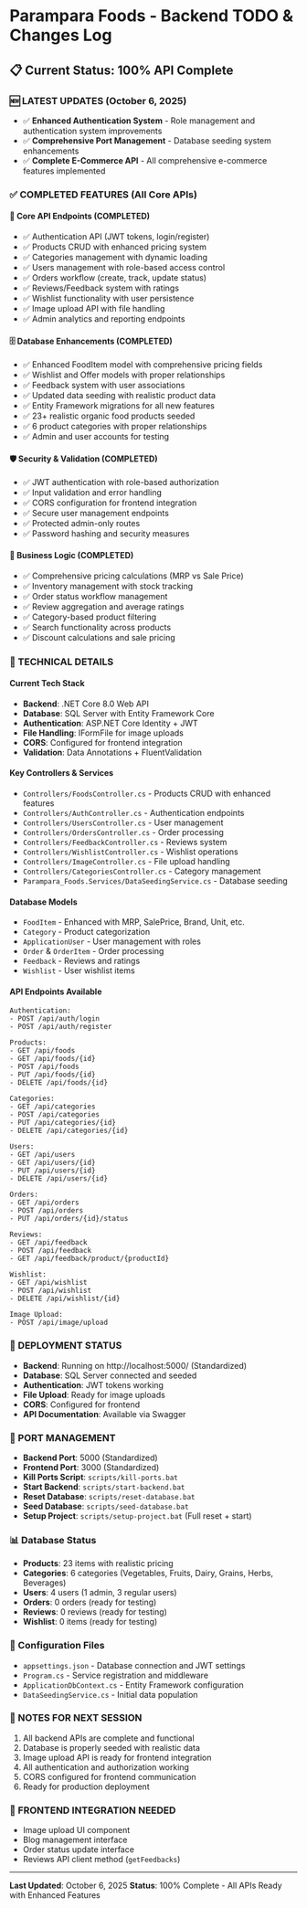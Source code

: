 # Parampara Foods - Backend TODO & Changes Log

## 📋 Current Status: 100% API Complete

### 🆕 LATEST UPDATES (October 6, 2025)
- ✅ **Enhanced Authentication System** - Role management and authentication system improvements
- ✅ **Comprehensive Port Management** - Database seeding system enhancements
- ✅ **Complete E-Commerce API** - All comprehensive e-commerce features implemented

### ✅ COMPLETED FEATURES (All Core APIs)

#### 🔧 Core API Endpoints (COMPLETED)
- ✅ Authentication API (JWT tokens, login/register)
- ✅ Products CRUD with enhanced pricing system
- ✅ Categories management with dynamic loading
- ✅ Users management with role-based access control
- ✅ Orders workflow (create, track, update status)
- ✅ Reviews/Feedback system with ratings
- ✅ Wishlist functionality with user persistence
- ✅ Image upload API with file handling
- ✅ Admin analytics and reporting endpoints

#### 🗄️ Database Enhancements (COMPLETED)
- ✅ Enhanced FoodItem model with comprehensive pricing fields
- ✅ Wishlist and Offer models with proper relationships
- ✅ Feedback system with user associations
- ✅ Updated data seeding with realistic product data
- ✅ Entity Framework migrations for all new features
- ✅ 23+ realistic organic food products seeded
- ✅ 6 product categories with proper relationships
- ✅ Admin and user accounts for testing

#### 🛡️ Security & Validation (COMPLETED)
- ✅ JWT authentication with role-based authorization
- ✅ Input validation and error handling
- ✅ CORS configuration for frontend integration
- ✅ Secure user management endpoints
- ✅ Protected admin-only routes
- ✅ Password hashing and security measures

#### 💼 Business Logic (COMPLETED)
- ✅ Comprehensive pricing calculations (MRP vs Sale Price)
- ✅ Inventory management with stock tracking
- ✅ Order status workflow management
- ✅ Review aggregation and average ratings
- ✅ Category-based product filtering
- ✅ Search functionality across products
- ✅ Discount calculations and sale pricing

### 🎯 TECHNICAL DETAILS

#### Current Tech Stack
- **Backend**: .NET Core 8.0 Web API
- **Database**: SQL Server with Entity Framework Core
- **Authentication**: ASP.NET Core Identity + JWT
- **File Handling**: IFormFile for image uploads
- **CORS**: Configured for frontend integration
- **Validation**: Data Annotations + FluentValidation

#### Key Controllers & Services
- `Controllers/FoodsController.cs` - Products CRUD with enhanced features
- `Controllers/AuthController.cs` - Authentication endpoints
- `Controllers/UsersController.cs` - User management
- `Controllers/OrdersController.cs` - Order processing
- `Controllers/FeedbackController.cs` - Reviews system
- `Controllers/WishlistController.cs` - Wishlist operations
- `Controllers/ImageController.cs` - File upload handling
- `Controllers/CategoriesController.cs` - Category management
- `Parampara_Foods.Services/DataSeedingService.cs` - Database seeding

#### Database Models
- `FoodItem` - Enhanced with MRP, SalePrice, Brand, Unit, etc.
- `Category` - Product categorization
- `ApplicationUser` - User management with roles
- `Order` & `OrderItem` - Order processing
- `Feedback` - Reviews and ratings
- `Wishlist` - User wishlist items

#### API Endpoints Available
```
Authentication:
- POST /api/auth/login
- POST /api/auth/register

Products:
- GET /api/foods
- GET /api/foods/{id}
- POST /api/foods
- PUT /api/foods/{id}
- DELETE /api/foods/{id}

Categories:
- GET /api/categories
- POST /api/categories
- PUT /api/categories/{id}
- DELETE /api/categories/{id}

Users:
- GET /api/users
- GET /api/users/{id}
- PUT /api/users/{id}
- DELETE /api/users/{id}

Orders:
- GET /api/orders
- POST /api/orders
- PUT /api/orders/{id}/status

Reviews:
- GET /api/feedback
- POST /api/feedback
- GET /api/feedback/product/{productId}

Wishlist:
- GET /api/wishlist
- POST /api/wishlist
- DELETE /api/wishlist/{id}

Image Upload:
- POST /api/image/upload
```

### 🚀 DEPLOYMENT STATUS
- **Backend**: Running on http://localhost:5000/ (Standardized)
- **Database**: SQL Server connected and seeded
- **Authentication**: JWT tokens working
- **File Upload**: Ready for image uploads
- **CORS**: Configured for frontend
- **API Documentation**: Available via Swagger

### 🔧 PORT MANAGEMENT
- **Backend Port**: 5000 (Standardized)
- **Frontend Port**: 3000 (Standardized)
- **Kill Ports Script**: `scripts/kill-ports.bat`
- **Start Backend**: `scripts/start-backend.bat`
- **Reset Database**: `scripts/reset-database.bat`
- **Seed Database**: `scripts/seed-database.bat`
- **Setup Project**: `scripts/setup-project.bat` (Full reset + start)

### 📊 Database Status
- **Products**: 23 items with realistic pricing
- **Categories**: 6 categories (Vegetables, Fruits, Dairy, Grains, Herbs, Beverages)
- **Users**: 4 users (1 admin, 3 regular users)
- **Orders**: 0 orders (ready for testing)
- **Reviews**: 0 reviews (ready for testing)
- **Wishlist**: 0 items (ready for testing)

### 🔧 Configuration Files
- `appsettings.json` - Database connection and JWT settings
- `Program.cs` - Service registration and middleware
- `ApplicationDbContext.cs` - Entity Framework configuration
- `DataSeedingService.cs` - Initial data population

### 📝 NOTES FOR NEXT SESSION
1. All backend APIs are complete and functional
2. Database is properly seeded with realistic data
3. Image upload API is ready for frontend integration
4. All authentication and authorization working
5. CORS configured for frontend communication
6. Ready for production deployment

### 🎯 FRONTEND INTEGRATION NEEDED
- Image upload UI component
- Blog management interface
- Order status update interface
- Reviews API client method (`getFeedbacks`)

---
**Last Updated**: October 6, 2025
**Status**: 100% Complete - All APIs Ready with Enhanced Features
